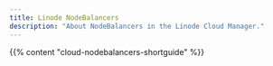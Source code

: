 ```yaml
---
title: Linode NodeBalancers
description: "About NodeBalancers in the Linode Cloud Manager."
---
```


{{% content "cloud-nodebalancers-shortguide" %}}
